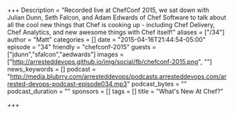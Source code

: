+++
Description = "Recorded live at ChefConf 2015, we sat down with Julian Dunn, Seth Falcon, and Adam Edwards of Chef Software to talk about all the cool new things that Chef is cooking up - including Chef Delivery, Chef Analytics, and new awesome things with Chef itself!"
aliases = ["/34"]
author = "Matt"
categories = []
date = "2015-04-16T21:44:54-05:00"
episode = "34"
friendly = "chefconf-2015"
guests = ["jdunn","sfalcon","aedwards"]
images = ["http://arresteddevops.github.io/img/social/fb/chefconf-2015.png", ""]
news_keywords = []
podcast = "http://media.blubrry.com/arresteddevops/podcasts.arresteddevops.com/arrested-devops-podcast-episode034.mp3"
podcast_bytes = ""
podcast_duration = ""
sponsors = []
tags = []
title = "What's New At Chef?"

+++
